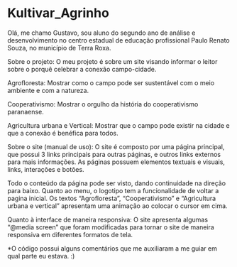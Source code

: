 # Kultivar_Agrinho
Olá, me chamo Gustavo, sou aluno do segundo ano de análise e desenvolvimento no centro estadual de educação profissional Paulo Renato Souza, no município de Terra Roxa.

Sobre o projeto: O meu projeto é sobre um site visando informar o leitor sobre o porquê celebrar a conexão campo-cidade.

Agrofloresta: Mostrar como o campo pode ser sustentável com o meio ambiente e com a natureza.

Cooperativismo: Mostrar o orgulho da história do cooperativismo paranaense.

Agricultura urbana e Vertical: Mostrar que o campo pode existir na cidade e que a conexão é benéfica para todos.

Sobre o site (manual de uso): O site é composto por uma página principal, que possui 3 links principais para outras páginas, e outros links externos para mais informações. As páginas possuem elementos textuais e visuais, links, interações e botões.

Todo o conteúdo da página pode ser visto, dando continuidade na direção para baixo. Quanto ao menu, o logotipo tem a funcionalidade de voltar a pagina inicial. Os textos “Agrofloresta”, “Cooperativismo” e “Agricultura urbana e vertical” apresentam uma animação ao colocar o cursor em cima.

Quanto à interface de maneira responsiva: O site apresenta algumas “@media screen” que foram modificadas para tornar o site de maneira responsiva em diferentes formatos de tela.

*O código possui alguns comentários que me auxiliaram a me guiar em qual parte eu estava. :)
